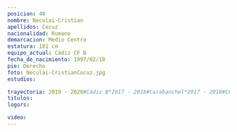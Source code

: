 ```yaml
---
posicion: 40
nombre: Neculai-Cristian
apellidos: Cocuz
nacionalidad: Rumano
demarcacion: Medio Centro
estatura: 181 cm
equipo_actual: Cádiz CF B
fecha_de_nacimiento: 1997/02/18
pie: Derecho
foto: Neculai-CristianCocuz.jpg
estudios:

trayectoria: 2019 - 2020#Cádiz B*2017 - 2018#Carabanchel*2017 - 2018#CP Parla*2016 - 2017#Carabanchel*2015 - 2016#Eigene U19
titulos:
logors:

video:
---
```

